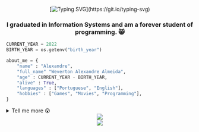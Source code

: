 <div align="center">
	
[![Typing SVG](https://readme-typing-svg.herokuapp.com?font=Ubuntu+Mono&size=28&duration=4000&multiline=true&width=480&height=120&lines=Hi+There!+%E2%9C%8C;Welcome+to+my+GitHub!+%F0%9F%98%B8;I'm+Alexandre%2C+nice+to+meet+you.)](https://git.io/typing-svg)
	
### I graduated in Information Systems and am a forever student of programming. 😸

</div>

```python
CURRENT_YEAR = 2022
BIRTH_YEAR = os.getenv("birth_year")

about_me = {
    "name" : "Alexandre",
    "full_name" "Weverton Alexandre Almeida",
    "age" : CURRENT_YEAR - BIRTH_YEAR,
    "alive" : True,
    "languages" : ["Portuguese", "English"],
    "hobbies" : ["Games", "Movies", "Programming"],
}
```
<details>
	<summary>Tell me more 😮</summary>

### - 🌱 Studying plan...

<div align="center">
  <img src="https://cdn.jsdelivr.net/gh/devicons/devicon/icons/typescript/typescript-plain.svg" width="50" />
  <img src="https://img.icons8.com/color/2x/nodejs.png" width="50" />
  <img src="https://cdn.jsdelivr.net/gh/devicons/devicon/icons/react/react-original-wordmark.svg" width="50" />
</div>
<br>

### - 💻 Tech Stack

<div align="center">
  <img src="https://cdn.jsdelivr.net/gh/devicons/devicon/icons/python/python-original.svg"/>
  <img src="https://cdn.jsdelivr.net/gh/devicons/devicon/icons/javascript/javascript-original.svg"/>
  <img src="https://cdn.jsdelivr.net/gh/devicons/devicon/icons/html5/html5-original.svg"/>
  <img src="https://cdn.jsdelivr.net/gh/devicons/devicon/icons/css3/css3-original.svg"/>
  <img src="https://cdn.jsdelivr.net/gh/devicons/devicon/icons/php/php-plain.svg"/>
  <img src="https://cdn.jsdelivr.net/gh/devicons/devicon/icons/git/git-original.svg"/>
  <img src="https://cdn.jsdelivr.net/gh/devicons/devicon/icons/github/github-original.svg"/>
  <img src="https://cdn.jsdelivr.net/gh/devicons/devicon/icons/bootstrap/bootstrap-original.svg"/>
  <img src="https://cdn.jsdelivr.net/gh/devicons/devicon/icons/docker/docker-original-wordmark.svg"/>
  <img src="https://img.icons8.com/nolan/2x/flask.png"/>
  <img src="https://img.icons8.com/nolan/2x/markdown.png"/>
  <img src="https://img.icons8.com/color/2x/linux.png"/>
  <img src="https://cdn.jsdelivr.net/gh/devicons/devicon/icons/rust/rust-plain.svg"/>
</div>
<br>

## - 🤙 Contact me

<div align="center">
  <a href="https://www.linkedin.com/in/alexandrea11/" target="_blank"><img src="https://img.icons8.com/cute-clipart/452/linkedin.png" width="50" /></a>
</div>
```
</details>

<div align="center">
  <img src="https://github-readme-stats.vercel.app/api/top-langs/?username=alexandre-a11&layout=compact&theme=github_dark"><br>
<!--   <img src="https://github-readme-stats.vercel.app/api?username=alexandre-a11&hide=stars,prs,issues,contribs&show_icons=true&theme=github_dark"><br> -->
  <img src="https://github-readme-streak-stats.herokuapp.com?user=Alexandre-A11&theme=github-dark-blue&date_format=j%20M%5B%20Y%5D&dates=58A5FE">
</div>
